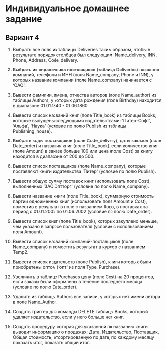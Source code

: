 # Индивидуальное домашнее задание 

## Вариант 4
 
1. Выбрать все поля из таблицы Deliveries таким образом, чтобы в
результате порядок столбцов был следующим: Name_delivery, INN, Phone, Address, Code_delivery.
2. Выбрать из справочника поставщиков (таблица Deliveries) названия компаний, телефоны и ИНН (поля Name_company, Phone и INN), у которых название компании (поле Name_company) начинается с ‘ОАО'.
3. Вывести фамилии, имена, отчества авторов (поле Name_author) из
таблицы Authors, у которых дата рождения (поле Birthday) находится в диапазоне 01.01.1840 - 01.06.1860.
4. Вывести список названий книг (поле Title_book) из таблицы Books,
которые выпущены следующими издательствами: ‘Питер-Софт', ‘Альфа', ‘Наука' (условие по полю Publish из таблицы Publishing_house).
5. Выбрать коды поставщиков (поле Code_delivery), даты заказов (поле Date_order) и названия книг (поле Title_book), если количество книг (поле Amount) в заказе больше 100 или цена (поле Cost) за книгу находится в диапазоне от 200 до 500.
6. Вывести список поставщиков (поле Name_company), которые поставляют книги издательства ‘Питер' (условие по полю Publish).
7. Вывести общую сумму поставок книг (использовать поле Cost), выполненных ‘ЗАО Оптторг' (условие по полю Name_company).
8. Вывести название книги (поле Title_book), суммарную стоимость
партии одноименных книг (использовать поля Amount и Cost), поместив в результат в поле с названием Itogo, в поставках за период с 01.01.2002 по 01.06.2002 (условие по полю Date_order).
9. Вывести список книг (поле Title_book), которых закуплено меньше, чем указано в запросе пользователя (условие с использованием поля
Amount).

10. Вывести список названий компаний-поставщиков (поле Name_company) и поместить результат в курсор с названием Temp2.
11. Вывести список издательств (поле Publish), книги которых были приобретены оптом (‘опт' из поля Type_Purchase).
12. Увеличить в таблице Purchases цену (поле Cost) на 20 процентов, если заказы были оформлены в течение последнего месяца (условие по полю Date_order).
13. Удалить из таблицы Authors все записи, у которых нет имени автора в поле Name_Author.
14. Создать триггер для команды DELETE таблицы Books, который удаляет издательство, если у него больше нет книг.
15. Создать процедуру, которая для указанной по названию книги выводит информацию о продажах: Дата, Издательство, Поставщик, Общая стоимость, отсортированную по дате, по каждому месяцу показать итог, показать общий итог.


